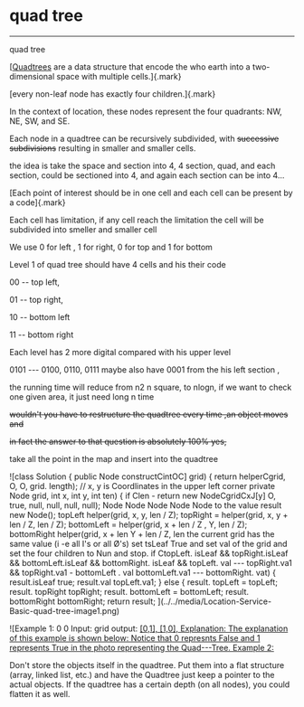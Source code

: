# quad tree



---

quad tree



[[Quadtrees](https://en.wikipedia.org/wiki/Quadtree) are a data structure that encode the who earth into a two-dimensional space with multiple cells.]{.mark}



[every non-leaf node has exactly four children.]{.mark}



In the context of location, these nodes represent the four quadrants: NW, NE, SW, and SE.



Each node in a quadtree can be recursively subdivided, with ~~successive subdivisions~~ resulting in smaller and smaller cells.



the idea is take the space and section into 4, 4 section, quad, and each section, could be sectioned into 4, and again each section can be into 4...





[Each point of interest should be in one cell and each cell can be present by a code]{.mark}

Each cell has limitation, if any cell reach the limitation the cell will be subdivided into smeller and smaller cell





We use 0 for left , 1 for right, 0 for top and 1 for bottom





Level 1 of quad tree should have 4 cells and his their code

00 -- top left,

01 -- top right,

10 -- bottom left

11 -- bottom right



Each level has 2 more digital compared with his upper level



0101 --- 0100, 0110, 0111 maybe also have 0001 from the his left section ,











the running time will reduce from n2 n square, to nlogn, if we want to check one given area, it just need long n time



~~wouldn't you have to restructure the quadtree every time ,an object moves and~~

~~in fact the answer to that question is absolutely 100% yes,~~





take all the point in the map and insert into the quadtree





![class Solution { public Node constructCintOC] grid) { return helperCgrid, O, O, grid. length); // x, y is Coordlinates in the upper left corner private Node grid, int x, int y, int ten) { if Clen - return new NodeCgridCxJ[y] O, true, null, null, null, null); Node Node Node Node Node to the value result new Node(); topLeft helper(grid, x, y, len / Z); topRight = helper(grid, x, y + len / Z, len / Z); bottomLeft = helper(grid, x + len / Z , Y, len / Z); bottomRight helper(grid, x + len Y + len / Z, len the current grid has the same value (i -e all I's or all Ø's) set tsLeaf True and set val of the grid and set the four children to Nun and stop. if CtopLeft. isLeaf && topRight.isLeaf && bottomLeft.isLeaf && bottomRight. isLeaf && topLeft. val --- topRight.va1 && topRight.va1 - bottomLeft . val bottomLeft.va1 --- bottomRight. vat) { result.isLeaf true; result.val topLeft.va1; } else { result. topLeft = topLeft; result. topRight topRight; result. bottomLeft = bottomLeft; result. bottomRight bottomRight; return result; ](../../media/Location-Service-Basic-quad-tree-image1.png)



![Example 1: 0 0 Input: grid output: [[0,1], [1,0], Explanation: The explanation of this example is shown below: Notice that 0 represnts False and 1 represents True in the photo representing the Quad---Tree. Example 2: ](../../media/Location-Service-Basic-quad-tree-image2.png)





Don't store the objects itself in the quadtree. Put them into a flat structure (array, linked list, etc.) and have the Quadtree just keep a pointer to the actual objects. If the quadtree has a certain depth (on all nodes), you could flatten it as well.


